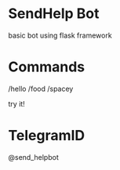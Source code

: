 # SendHelp Bot
basic bot using flask framework

# Commands
/hello
/food
/spacey

try it!

# TelegramID
@send_helpbot

